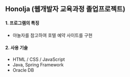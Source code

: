 ## Honolja (웹개발자 교육과정 졸업프로젝트)

#### 1. 프로그램의 특징
* 야놀자를 참고하여 호텔 예약 사이트를 구현

#### 2. 사용 기술
* HTML / CSS / JavaScript
* Java, Spring Framework
* Oracle DB
